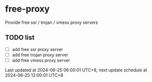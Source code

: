 
# free-proxy
Provide free ssr / trojan / vmess proxy servers


## TODO list
- [ ] add free ssr proxy server
- [ ] add free trojan proxy server
- [ ] add free vmess proxy server

Last updated at 2024-06-25 06:00:01 UTC+8, next update schedule at 2024-06-25 12:00:01 UTC+8

